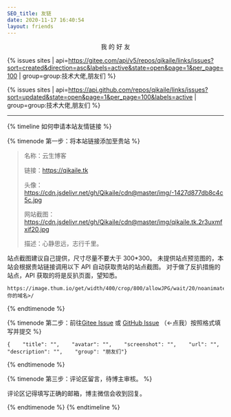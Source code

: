 ```yaml
---
SEO_title: 友链
date: 2020-11-17 16:40:54
layout: friends
---
```

<center>
<span class="p large red">我</span>
<span class="p large yellow">的</span>
<span class="p large green">好</span>
<span class="p large blue">友</span>
</center>

{% issues sites | api=https://gitee.com/api/v5/repos/qikaile/links/issues?sort=created&direction=asc&labels=active&state=open&page=1&per_page=100 | group=group:技术大佬,朋友们 %}

{% issues sites | api=https://api.github.com/repos/qikaile/links/issues?sort=updated&state=open&page=1&per_page=100&labels=active | group=group:技术大佬,朋友们 %}

<hr>

{% timeline 如何申请本站友情链接 %}

{% timenode 第一步：将本站链接添加至贵站 %}

> 名称：云生博客
>
> 链接：https://qikaile.tk
>
> 头像：https://cdn.jsdelivr.net/gh/Qikaile/cdn@master/img/-1427d877db8c4c5c.jpg
>
> 网站截图：https://cdn.jsdelivr.net/gh/Qikaile/cdn@master/img/qikaile.tk.2r3uxmfxif20.jpg
>
> 描述：心静思远，志行千里。

站点截图建议自己提供，尺寸尽量不要大于 300*300。
未提供站点预览图的，本站会根据贵站链接调用以下 API 自动获取贵站的站点截图。
对于做了反扒措施的站点，API 获取的将是反扒页面，望知悉。
```
https://image.thum.io/get/width/400/crop/800/allowJPG/wait/20/noanimate/https://<你的域名>/
```

{% endtimenode %}

{% timenode 第二步：前往[Gitee Issue](https://gitee.com/qikaile/links/issues) 或 [GitHub Issue](https://github.com/qikaile/links/issues) （←点我）按照格式填写并提交 %}

```
{    "title": "",    "avatar": "",    "screenshot": "",    "url": "",    "description": "",    "group": "朋友们"}
```

{% endtimenode %}

{% timenode 第三步：评论区留言，待博主审核。 %}

评论区记得填写正确的邮箱，博主微信会收到回复。

{% endtimenode %}
{% endtimeline %}

